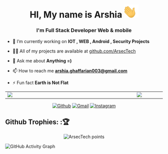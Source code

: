 <h1 align="center"> HI, My name is Arshia <img width="45" src="https://github.com/sudimuk2017/qwaszx/blob/main/waving_hand.gif"</h1>
<h3 align="center"> 

I'm Full Stack Developer Web & mobile 
 
 </h3>




- 🔭 I’m currently working on **IOT , WEB , Android , Security Projects**

- 👨‍💻 All of my projects are available at [github.com/ArsecTech](github.com/ArsecTech)

- 💬 Ask me about **Anything =)**

- 📫 How to reach me **arshia.ghaffarian003@gmail.com**

- ⚡ Fun fact **Earth is Not Flat**

 

<div align="center">
 
 
 <center>
    <table>
        <tr>
            <td>
                <img width="400px" align="left" src="https://github-readme-stats.vercel.app/api?username=ArsecTech&show_icons=true&theme=react&hide_border=true" />
            </td>
            <td>
                <img width="400px" align="left" src="http://github-readme-streak-stats.herokuapp.com?user=ArsecTech&theme=react&hide_border=true" />
            </td>
        </tr>
    </table>
</center>  
 
  
[![Github](https://img.shields.io/badge/GitHub-100000?style=for-the-badge&logo=github&logoColor=white)](https://github.com/Arsec/ArsecTech/) 
[![Gmail](https://img.shields.io/badge/Gmail-D14836?style=for-the-badge&logo=gmail&logoColor=white)](mailto:arshia.ghaffarian003@gmail.com)
[![Instagram](https://img.shields.io/badge/Instagram-E4405F?style=for-the-badge&logo=instagram&logoColor=white)](https://instagram.com/arsectech/)
 


</div>


## Github Trophies: :🏆️

<p align="center">
    <img src="https://github-profile-trophy.vercel.app/?username=ArsecTech&theme=nord&hide_border=true&no-frame=true&row=1&column=7" alt="ArsecTech points"/>
</p>

![GitHub Activity Graph](https://activity-graph.herokuapp.com/graph?username=ArsecTech&theme=react-dark)  

